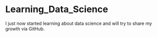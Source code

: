 # Learning_Data_Science
I just now started learning about data science and will try to share my growth via GitHub.
